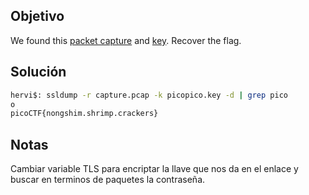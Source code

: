 ## Objetivo
We found this [packet capture](https://jupiter.challenges.picoctf.org/static/0c84d3636dd088d9fe4efd5d0d869a06/capture.pcap) and [key](https://jupiter.challenges.picoctf.org/static/0c84d3636dd088d9fe4efd5d0d869a06/picopico.key). Recover the flag.
## Solución
```bash
hervi$: ssldump -r capture.pcap -k picopico.key -d | grep pico
o
picoCTF{nongshim.shrimp.crackers}
```
## Notas
Cambiar variable TLS para encriptar la llave que nos da en el enlace y buscar en terminos de paquetes la contraseña.
